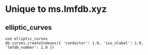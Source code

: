 # Unique to ms.lmfdb.xyz

## elliptic_curves
```
use elliptic_curves
db.curves.createIndexes({ 'conductor': 1.0, 'iso_nlabel': 1.0, 'lmfdb_number': 1.0 })
```

